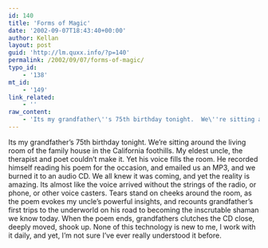 ```yaml
---
id: 140
title: 'Forms of Magic'
date: '2002-09-07T18:43:40+00:00'
author: Kellan
layout: post
guid: 'http://lm.quxx.info/?p=140'
permalink: /2002/09/07/forms-of-magic/
typo_id:
    - '138'
mt_id:
    - '149'
link_related:
    - ''
raw_content:
    - 'Its my grandfather\''s 75th birthday tonight.  We\''re sitting around the living room of the family house in the California foothills.  My eldest uncle, the therapist and poet couldn\''t make it.  Yet his voice fills the room.  He recorded himself reading his poem for the occasion, and emailed us an MP3, and we burned it to an audio CD.  We all knew it was coming, and yet the reality is amazing.  Its almost like the voice arrived without the strings of the radio, or phone, or other voice casters.  Tears stand on cheeks around the room, as the poem evokes my uncle\''s powerful insights, and recounts grandfather\''s first trips to the underworld on his road to becoming the inscrutable shaman we know today.  When the poem ends, grandfathers clutches the CD close,  deeply moved,  shook up.  None of this technology is new to me, I work with it daily, and yet, I\''m not sure I\''ve ever really understood it before.'
---
```


Its my grandfather’s 75th birthday tonight. We’re sitting around the living room of the family house in the California foothills. My eldest uncle, the therapist and poet couldn’t make it. Yet his voice fills the room. He recorded himself reading his poem for the occasion, and emailed us an MP3, and we burned it to an audio CD. We all knew it was coming, and yet the reality is amazing. Its almost like the voice arrived without the strings of the radio, or phone, or other voice casters. Tears stand on cheeks around the room, as the poem evokes my uncle’s powerful insights, and recounts grandfather’s first trips to the underworld on his road to becoming the inscrutable shaman we know today. When the poem ends, grandfathers clutches the CD close, deeply moved, shook up. None of this technology is new to me, I work with it daily, and yet, I’m not sure I’ve ever really understood it before.